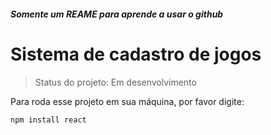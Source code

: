 <h5>Somente um REAME para aprende a usar o github</h5>

<h1>Sistema de cadastro de jogos</h1>

> Status do projeto: Em desenvolvimento

Para roda esse projeto em sua máquina, por favor digite:

```
npm install react
```

